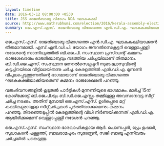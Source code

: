 ```yaml
---
layout: timeline
date: 2016-03-12 08:00:00 +0530
title: JSS രാജന്‍ബാബു വിഭാഗം NDA ഘടകകക്ഷി
source: http://www.mathrubhumi.com/election/2016/kerala-assembly-election/districtwise/alappuzha/jss-rajan-babu-malayalam-news-1.924480
summary: ജെ.എസ്.എസ്. രാജന്‍ബാബു വിഭാഗത്തെ എന്‍.ഡി.എ. ഘടകകക്ഷിയാക്കാന്‍ തീരുമാനമായി. 
---
```


ജെ.എസ്.എസ്. രാജന്‍ബാബു വിഭാഗത്തെ എന്‍.ഡി.എ. ഘടകകക്ഷിയാക്കാന്‍ തീരുമാനമായി. എസ്.എന്‍.ഡി.പി. യോഗം ജനറല്‍സെക്രട്ടറി വെള്ളാപ്പള്ളി നടേശന്റെ സാന്നിധ്യത്തില്‍ ബി.ജെ.പി. സംസ്ഥാന പ്രസിഡന്റ് കുമ്മനം രാജശേഖരനും രാജന്‍ബാബുവും നടത്തിയ ചര്‍ച്ചയിലാണ് തീരുമാനം.
ബി.ഡി.ജെ.എസ്. സംസ്ഥാന ജനറല്‍സെക്രട്ടറി സുഭാഷ്വാസുവിന്റെ കട്ടച്ചിറയിലെ വീട്ടിലായിരുന്നു ചര്‍ച്ച. കേരളത്തില്‍ എന്‍.ഡി.എ. മുന്നണി വിപുലപ്പെടുത്തുന്നതിന്റെ ഭാഗമായാണ് രാജന്‍ബാബു വിഭാഗത്തെ ഘടകകക്ഷിയാക്കിയതെന്ന് കുമ്മനം രാജശേഖരന്‍ പറഞ്ഞു. 

വരുംദിവസങ്ങളില്‍ കൂടുതല്‍ പാര്‍ട്ടികള്‍ മുന്നണിയുടെ ഭാഗമാകും. മാര്‍ച്ച് 15ന് കോഴിക്കോട്ട് ബി.ജെ.പി.യും ബി.ഡി.ജെ.എസ്സും തമ്മിലുള്ള അവസാനവട്ട സീറ്റ് ചര്‍ച്ച നടക്കും.
അതിന് മുമ്പായി ജെ.എസ്.എസ്. ഉള്‍പ്പെടെ മറ്റ് കക്ഷികളുമായുള്ള സീറ്റ്ചര്‍ച്ചകള്‍ പൂര്‍ത്തിയാക്കുമെന്നും കുമ്മനം പറഞ്ഞു. തിരഞ്ഞെടുപ്പില്‍ കേരളത്തിന്റെ വിധി നിര്‍ണയിക്കുന്നത് എന്‍.ഡി.എ. ആയിരിക്കുമെന്ന് വെള്ളാപ്പള്ളി നടേശന്‍ പറഞ്ഞു. 

ജെ.എസ്.എസ്. സംസ്ഥാന ഭാരവാഹികളായ ആര്‍. പൊന്നപ്പന്‍, പ്രേം ഉഷാര്‍, സുധാകരന്‍ പള്ളത്ത്, ബാലരാമപുരം സുരേന്ദ്രന്‍, സജി ബാബു എന്നിവരും ചര്‍ച്ചയില്‍ പങ്കെടുത്തു.



